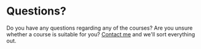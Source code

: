 # Questions?

Do you have any questions regarding any of the courses?
Are you unsure whether a course is suitable for you?
[Contact me](/contact-me?subject=Questions%20about%20your%20open%20courses) and we'll sort everything out.
